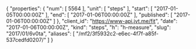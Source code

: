 {
  "properties": {
    "num": [
      5564
    ],
    "unit": [
      "steps"
    ],
    "start": [
      "2017-01-05T00:00:00Z"
    ],
    "end": [
      "2017-01-06T00:00:00Z"
    ],
    "published": [
      "2017-01-06T00:00:00Z"
    ]
  },
  "client_id": "https://www-api.jvt.me/fit",
  "date": "2017-01-06T00:00:00Z",
  "kind": "steps",
  "h": "h-measure",
  "slug": "2017/01/6v0ta",
  "aliases": [
    "/mf2/3f5932c2-e6ec-4f7f-a85f-537cedfd0207/"
  ]
}

